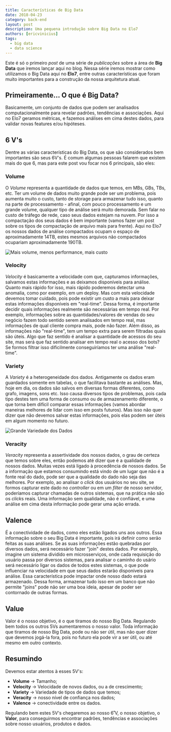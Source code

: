 ```yaml
---
title: Características de Big Data
date: 2018-04-23
category: back-end
layout: post
description: Uma pequena introdução sobre Big Data no Elo7
authors: [ericvinicius]
tags:
  - big data
  - data science
---
```


Este é só o primeiro *post* de uma série de *publicações* sobre a área de **Big Data** que iremos lançar aqui no blog. Nessa série iremos mostrar como utilizamos o Big Data aqui no **Elo7**, entre outras características que foram muito importantes para a construção da nossa arquitetura atual.

## Primeiramente... O que é Big Data?

Basicamente, um conjunto de dados que podem ser analisados computacionalmente para revelar padrões, tendências e associações. Aqui no Elo7 geramos métricas, e fazemos análises em cima destes dados, para validar novas features e/ou hipóteses.

## 6 V's

Dentre as várias características do Big Data, os que são considerados bem importantes são seus 6V's. É comum algumas pessoas falarem que existem mais do que 6, mas para este post vou focar nos 6 principais, são eles:

### Volume

O *Volume* representa a quantidade de dados que temos, em MBs, GBs, TBs, etc. Ter um volume de dados muito grande pode ser um problema, pois aumenta muito o custo, tanto de storage para armazenar tudo isso, quanto na parte de processamento - afinal, com pouco processamento e um grande volume, qualquer tipo de análise será muito demorada. Sem falar no custo de tráfego de rede, caso seus dados estejam na nuvem. Por isso a compactação dos seus dados é bem importante (vamos fazer um post sobre os tipos de compactação de arquivo mais para frente). Aqui no Elo7 os nossos dados de análise compactados ocupam o espaço de aproximadamente 14TB, estes mesmos arquivos não compactados ocupariam aproximadamente 190TB.

![Mais volume, menos performance, mais custo](../images/more_volume_less_perfomace_more_cost.png)

### Velocity

*Velocity* é basicamente a velocidade com que, capturamos informações, salvamos estas informações e as deixamos disponíveis para análise. Quanto mais rápido for isso, mais rápido poderemos detectar uma anomalia, como por exemplo, em um deploy. Mas com esta velocidade devemos tomar cuidado, pois pode existir um custo a mais para deixar estas informações disponíveis em "real-time". Dessa forma, é importante decidir quais informações realmente são necessárias em tempo real. Por exemplo, informações sobre as quantidades/valores de vendas do seu negócio fazem todo sentido serem analisados em tempo real, mas informações de qual cliente compra mais, pode não fazer. Além disso, as informações não "real-time", tem um tempo extra para serem filtradas quais são úteis. Algo que faz sentido é analisar a quantidade de acessos do seu site, mas será que faz sentido analisar em tempo real o acesso dos bots? Se formos filtrar isso dificilmente conseguiríamos ter uma análise "real-time".

### Variety

A *Variety* é a heterogeneidade dos dados. Antigamente os dados eram guardados somente em tabelas, o que facilitava bastante as análises. Mas, hoje em dia, os dados são salvos em diversas formas diferentes, como grafo, imagens, sons etc. Isso causa diversos tipos de problemas, pois cada tipo destes tem uma forma de consumo ou de armazenamento diferente, o que torna  bem difícil comparar essas informações (vamos abordar maneiras melhores de lidar com isso em posts futuros).
Mas isso não quer dizer que não devemos salvar estas informações, pois elas podem ser úteis em algum momento no futuro.

![Grande Variedade dos Dados](../images/variety_of_datas.png)

### Veracity

*Veracity* representa a assertividade dos nossos dados, o grau de certeza que temos sobre eles, então podemos até dizer que é a qualidade de nossos dados. Muitas vezes está ligado à procedência de nossos dados. Se a informação que estamos consumindo está vindo de um lugar que não é a fonte real do dado, pode ser que a qualidade do dado não seja das melhores. Por exemplo, ao analisar o *click* dos usuários no seu site, se formos capturar este dado no *controller* ou em um *filter* de nosso servidor, poderíamos capturar chamadas de outros sistemas, que na prática não são os *click*s reais. Uma informação sem qualidade, não é confiável, e uma análise em cima desta informação pode gerar uma ação errada.

## Valence

É a conectividade de dados, como eles estão ligados uns aos outros. Essa informação sobre o seu Big Data é importante, pois irá definir como serão feitas as suas análises. Se as suas informações estão quebradas por diversos dados, será necessário fazer "join" destes dados. Por exemplo, imagine um sistema dividido em microsserviços, onde cada requisição do usuário passa por diversos sistemas, para analisar o caminho do usário será necessário ligar os dados de todos estes sistemas, o que pode influenciar na velocidade em que seus dados estarão disponíveis para análise. Essa característica pode impactar onde nosso dado estará armazenado. Dessa forma, armazenar tudo isso em um banco que não permite "joins" pode não ser uma boa ideia, apesar de poder ser contornado de outras formas.

## Value

Valor é o nosso objetivo, é o que tiramos do nosso Big Data. Regulando bem todos os outros 5Vs aumentaremos o nosso valor. Toda informação que tiramos de nosso Big Data, pode ou não ser útil, mas não quer dizer que devemos jogá-la fora, pois no futuro ela pode vir a ser útil, ou até mesmo em outro contexto.

## Resumindo

Devemos estar atentos à esses 5V's:

- **Volume** -> Tamanho;
- **Velocity** -> Velocidade de novos dados, ou a de crescimento;
- **Variety** -> Variedade de tipos de dados que temos;
- **Veracity** -> nosso nível de confiança nos dados;
- **Valence** -> conectividade entre os dados.

Regulando bem estes 5V's chegaremos ao nosso 6˚V, o nosso objetivo, o **Valor**, para conseguirmos encontrar padrões, tendências e associações sobre nosso usuários, produtos e dados.

